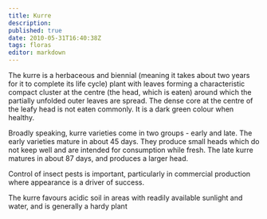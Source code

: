 ```yaml
---
title: Kurre
description:
published: true
date: 2010-05-31T16:40:38Z
tags: floras
editor: markdown
---
```


The kurre is a herbaceous and biennial (meaning it takes about two years for it to complete its life cycle) plant with leaves forming a characteristic compact cluster at the centre (the head, which is eaten) around which the partially unfolded outer leaves are spread. The dense core at the centre of the leafy head is not eaten commonly. It is a dark green colour when healthy.

Broadly speaking, kurre varieties come in two groups - early and late. The early varieties mature in about 45 days. They produce small heads which do not keep well and are intended for consumption while fresh. The late kurre matures in about 87 days, and produces a larger head.

Control of insect pests is important, particularly in commercial production where appearance is a driver of success.

The kurre favours acidic soil in areas with readily available sunlight and water, and is generally a hardy plant